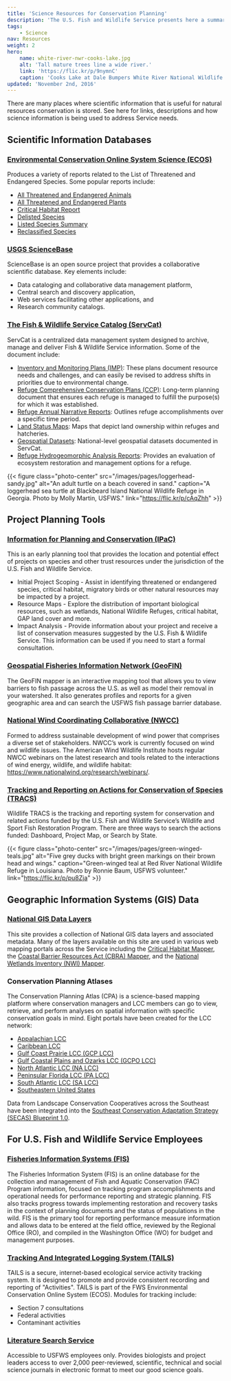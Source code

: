 ```yaml
---
title: 'Science Resources for Conservation Planning'
description: 'The U.S. Fish and Wildlife Service presents here a summary of online resources like reports, databases, mapping tools, journals and more a to support science-based management of America’s natural resources.'
tags:
    - Science
nav: Resources
weight: 2
hero:
    name: white-river-nwr-cooks-lake.jpg
    alt: 'Tall mature trees line a wide river.'
    link: 'https://flic.kr/p/9nymnC'
    caption: 'Cooks Lake at Dale Bumpers White River National Wildlife Refuge in Arkansas. Photo by Garry Tucker, USFWS.'
updated: 'November 2nd, 2016'
---
```


There are many places where scientific information that is useful for natural resources conservation is stored. See here for links, descriptions and how science information is being used to address Service needs.

## Scientific Information Databases

### [Environmental Conservation Online System Science (ECOS)](http://ecos.fws.gov/ecp/)

Produces a variety of reports related to the List of Threatened and Endangered Species. Some popular reports include:

 - [All Threatened and Endangered Animals](http://ecos.fws.gov/ecp0/reports/ad-hoc-species-report?kingdom=V&kingdom=I&status=E&status=T&status=EmE&status=EmT&status=EXPE&status=EXPN&status=SAE&status=SAT&fcrithab=on&fstatus=on&fspecrule=on&finvpop=on&fgroup=on&header=Listed+Animals)
 - [All Threatened and Endangered Plants](http://ecos.fws.gov/ecp0/reports/ad-hoc-species-report?kingdom=P&status=E&status=T&status=EmE&status=EmT&status=EXPE&status=EXPN&status=SAE&status=SAT&fcrithab=on&fstatus=on&fspecrule=on&finvpop=on&fgroup=on&ffamily=on&header=Listed+Plants)
 - [Critical Habitat Report](http://ecos.fws.gov/ecp/report/table/critical-habitat.html)
 - [Delisted Species](http://ecos.fws.gov/ecp0/reports/delisting-report)
 - [Listed Species Summary](http://ecos.fws.gov/ecp0/reports/box-score-report)
 - [Reclassified Species](https://ecos.fws.gov/ecp0/reports/reclassified-species-report)

### [USGS ScienceBase](https://www.sciencebase.gov/about/)

ScienceBase is an open source project that provides a collaborative scientific database. Key elements include:

  - Data cataloging and collaborative data management platform,
  - Central search and discovery application,
  - Web services facilitating other applications, and
  - Research community catalogs.

### [The Fish & Wildlife Service Catalog (ServCat)](https://ecos.fws.gov/ServCat/)

ServCat is a centralized data management system designed to archive, manage and deliver Fish & Wildlife Service information. Some of the document include:
  - [Inventory and Monitoring Plans (IMP)](https://ecos.fws.gov/ServCat/Search/Advanced/199): These plans document resource needs and challenges, and can easily be revised to address shifts in priorities due to environmental change.
  - [Refuge Comprehensive Conservation Plans (CCP)](https://ecos.fws.gov/ServCat/Search/Advanced/17): Long-term planning document that ensures each refuge is managed to fulfill the purpose(s) for which it was established.
  - [Refuge Annual Narrative Reports](https://ecos.fws.gov/ServCat/Search/Advanced/248): Outlines refuge accomplishments over a specific time period.
  - [Land Status Maps](https://ecos.fws.gov/ServCat/Search/Advanced/129): Maps that depict land ownership within refuges and hatcheries.
  - [Geospatial Datasets](https://ecos.fws.gov/ServCat/Search/Advanced/291): National-level geospatial datasets documented in ServCat.
  - [Refuge Hydrogeomorphic Analysis Reports](https://ecos.fws.gov/ServCat/Search/Advanced/371): Provides an evaluation of ecosystem restoration and management options for a refuge.

{{< figure class="photo-center" src="/images/pages/loggerhead-sandy.jpg" alt="An adult turtle on a beach covered in sand." caption="A loggerhead sea turtle at Blackbeard Island National Wildlife Refuge in Georgia. Photo by Molly Martin, USFWS." link="https://flic.kr/p/cAqZhh" >}}

## Project Planning Tools

### [Information for Planning and Conservation (IPaC)](https://ecos.fws.gov/ipac/)

This is an early planning tool that provides the location and potential effect of projects on species and other trust resources under the jurisdiction of the U.S. Fish and Wildlife Service.
  - Initial Project Scoping  - Assist in identifying threatened or endangered species, critical habitat, migratory birds or other natural resources may be impacted by a project.
  - Resource Maps - Explore the distribution of important biological resources, such as wetlands, National Wildlife Refuges, critical habitat, GAP land cover and more.
  - Impact Analysis - Provide information about your project and receive a list of conservation measures suggested by the U.S. Fish & Wildlife Service. This information can be used if you need to start a formal consultation.

### [Geospatial Fisheries Information Network (GeoFIN)](http://ecos.fws.gov/geofin/)

The GeoFIN mapper is an interactive mapping tool that allows you to view barriers to fish passage across the U.S. as well as model their removal in your watershed. It also generates profiles and reports for a given geographic area and can search the USFWS fish passage barrier database.

### [National Wind Coordinating Collaborative (NWCC)](https://www.nationalwind.org/)

Formed to address sustainable development of wind power that comprises a diverse set of stakeholders. NWCC’s work is currently focused on wind and wildlife issues.  The American Wind Wildlife Institute hosts regular NWCC webinars on the latest research and tools related to the interactions of wind energy, wildlife, and wildlife habitat: https://www.nationalwind.org/research/webinars/.

### [Tracking and Reporting on Actions for Conservation of Species (TRACS)](https://tracs.fws.gov/public/)

Wildlife TRACS is the tracking and reporting system for conservation and related actions funded by the U.S. Fish and Wildlife Service’s Wildlife and Sport Fish Restoration Program. There are three ways to search the actions funded: Dashboard, Project Map, or Search by State.

{{< figure class="photo-center" src="/images/pages/green-winged-teals.jpg" alt="Five grey ducks with bright green markings on their brown head and wings." caption="Green-winged teal at Red River National Wildlife Refuge in Louisiana. Photo by Ronnie Baum, USFWS volunteer." link="https://flic.kr/p/pu8Zja" >}}

## Geographic Information Systems (GIS) Data

### [National GIS Data Layers](https://www.fws.gov/gis/data/national/)

This site provides a collection of National GIS data layers and associated metadata.  Many of the layers available on this site are used in various web mapping portals across the Service including the [Critical Habitat Mapper](http://fws.maps.arcgis.com/home/webmap/viewer.html?webmap=9d8de5e265ad4fe09893cf75b8dbfb77), the [Coastal Barrier Resources Act (CBRA) Mapper](https://www.fws.gov/ecological-services/habitat-conservation/cbra/maps/mapper.html), and the [National Wetlands Inventory (NWI) Mapper](https://www.fws.gov/wetlands/Data/Mapper.html).

### Conservation Planning Atlases

The Conservation Planning Atlas (CPA) is a science-based mapping platform where conservation managers and LCC members can go to view, retrieve, and perform analyses on spatial information with specific conservation goals in mind. Eight portals have been created for the LCC network:

 - [Appalachian LCC](http://www.conservationdesign.org/)
 - [Caribbean LCC](https://caribbeanlcc.databasin.org/)
 - [Gulf Coast Prairie LCC (GCP LCC)](https://gcplcc.databasin.org/)
 - [Gulf Coastal Plains and Ozarks LCC (GCPO LCC)](https://gcpolcc.databasin.org/)
 - [North Atlantic LCC (NA LCC)](https://nalcc.databasin.org/)
 - [Peninsular Florida LCC (PA LCC)](https://pflcc.databasin.org/)
 - [South Atlantic LCC (SA LCC)](http://salcc.databasin.org/)
 - [Southeastern United States](http://seregion.databasin.org/)

Data from Landscape Conservation Cooperatives across the Southeast have been integrated into the [Southeast Conservation Adaptation Strategy (SECAS) Blueprint 1.0](http://secassoutheast.org/blueprint).

## For U.S. Fish and Wildlife Service Employees

### [Fisheries Information Systems (FIS)](https://ecos.fws.gov/fis/sec/)

The Fisheries Information System (FIS) is an online database for the collection and management of Fish and Aquatic Conservation (FAC) Program information, focused on tracking program accomplishments and operational needs for performance reporting and strategic planning. FIS also tracks progress towards implementing restoration and recovery tasks in the context of planning documents and the status of populations in the wild. FIS is the primary tool for reporting performance measure information and allows data to be entered at the field office, reviewed by the Regional Office (RO), and compiled in the Washington Office (WO) for budget and management purposes.

### [Tracking And Integrated Logging System (TAILS)](https://ecos.fws.gov/josso2/signon/login.do?josso_back_to=https://ecos.fws.gov/fis/josso_security_check&josso_partnerapp_id=fis)

TAILS is a secure, internet-based ecological service activity tracking system. It is designed to promote and provide consistent recording and reporting of "Activities". TAILS is part of the FWS Environmental Conservation Online System (ECOS). Modules for tracking include:

  - Section 7 consultations
  - Federal activities
  - Contaminant activities

### [Literature Search Service](https://inside.fws.gov/index.cfm/go/post/NCTC-FWS-LSS-Literature-Search-Service)

Accessible to USFWS employees only. Provides biologists and project leaders access to over 2,000 peer-reviewed, scientific, technical and social science journals in electronic format to meet our good science goals.
